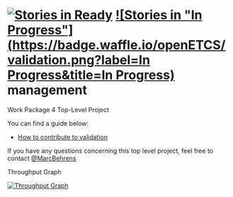 [![Stories in Ready](https://badge.waffle.io/openETCS/validation.png?label=ready&title=Ready)](https://waffle.io/openETCS/validation)
[![Stories in "In Progress"](https://badge.waffle.io/openETCS/validation.png?label=In Progress&title=In Progress)](https://waffle.io/openETCS/validation)
management
==========

Work Package 4 Top-Level Project

You can find a guide below:
* [How to contribute to validation](https://github.com/openETCS/validation/wiki/How-to-contribute-to-validation)


If you have any questions concerning this top level project, feel free to contact [@MarcBehrens](https://github.com/MarcBehrens)



Throughput Graph

[![Throughput Graph](https://graphs.waffle.io/openETCS/validation/throughput.svg)](https://waffle.io/openETCS/validation/metrics) 
